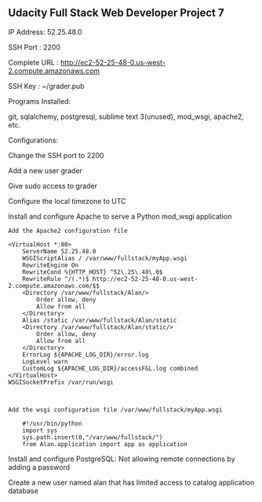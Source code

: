 <h2>Udacity Full Stack Web Developer Project 7</h2>
 
 IP Address: 52.25.48.0
 
 SSH Port : 2200

 Complete URL : http://ec2-52-25-48-0.us-west-2.compute.amazonaws.com

 SSH Key : ~/grader.pub

Programs Installed:
 
 git, sqlalchemy, postgresql, sublime text 3(unused), mod_wsgi, apache2, etc.


Configurations: 

 Change the SSH port to 2200

 Add a new user grader

 Give sudo access to grader

 Configure the local timezone to UTC
 
 Install and configure Apache to serve a Python mod_wsgi application

 	Add the Apache2 configuration file

 	<VirtualHost *:80>
    	ServerName 52.25.48.0
    	WSGIScriptAlias / /var/www/fullstack/myApp.wsgi
    	RewriteEngine On
    	RewriteCond %{HTTP_HOST} ^52\.25\.48\.0$
    	RewriteRule ^/(.*)$ http://ec2-52-25-48-0.us-west-2.compute.amazonaws.com/$$
    	<Directory /var/www/fullstack/Alan/>
        	Order allow, deny
        	Allow from all
    	</Directory>
    	Alias /static /var/www/fullstack/Alan/static
    	<Directory /var/www/fullstack/Alan/static/>
        	Order allow, deny
        	Allow from all
    	</Directory>
    	ErrorLog ${APACHE_LOG_DIR}/error.log
    	LogLevel warn
    	CustomLog ${APACHE_LOG_DIR}/accessFGL.log combined
	</VirtualHost>
	WSGISocketPrefix /var/run/wsgi

	

 	Add the wsgi configuration file /var/www/fullstack/myApp.wsgi

		#!/usr/bin/python
		import sys
		sys.path.insert(0,"/var/www/fullstack/")
		from Alan.application import app as application





 Install and configure PostgreSQL:  Not allowing remote connections by adding a password
 
 Create a new user named alan that has limited access to catalog application database
 
